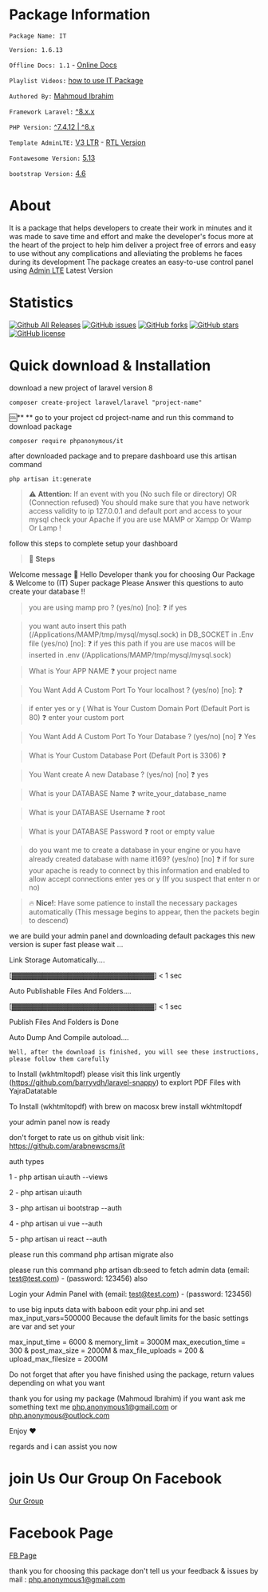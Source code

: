 # Package Information 

`Package Name: IT`

`Version: 1.6.13`

`Offline Docs: 1.1` - [Online Docs](https://it.phpanonymous.com/docs)

`Playlist Videos:` [how to use IT Package](https://www.youtube.com/playlist?list=PLcfD4HARQRF_IgXv2MSFGbSYqdQNFj9Wu)

`Authored By:` [Mahmoud Ibrahim](https://fb.com/anonym0us.dev) 

`Framework Laravel:` [^8.x.x](https://github.com/laravel/laravel)

`PHP Version:` [^7.4.12 | ^8.x](https://github.com/php)

`Template AdminLTE:` [V3 LTR](https://adminlte.io) - [RTL Version](https://github.com/RabeeaAli/AdminLTE-3-RTL)

`Fontawesome Version:` [5.13](https://fontawesome.com/v5.15/icons?m=free)

`bootstrap Version:` [4.6](https://getbootstrap.com/docs/4.6/getting-started/introduction/)

# About

It is a package that helps developers to create their work in minutes and it was made to save time and effort and make the developer's focus more at the heart of the project to help him deliver a project free of errors and easy to use without any complications and alleviating the problems he faces during its development
The package creates an easy-to-use control panel using [Admin LTE](https://adminlte.io) Latest Version

# Statistics 
[![Github All Releases](https://img.shields.io/badge/download-2K-green)]()
[![GitHub issues](https://img.shields.io/github/issues/arabnewscms/it)]()
[![GitHub forks](https://img.shields.io/github/forks/arabnewscms/it)]()
[![GitHub stars](https://img.shields.io/github/stars/arabnewscms/it)]()
[![GitHub license](https://img.shields.io/github/license/arabnewscms/it)]()


# Quick download & Installation

download a new project of laravel version 8

`composer create-project laravel/laravel "project-name"`

 :cool:** ** go to your project cd project-name and run this command to download package 

`composer require phpanonymous/it`

after downloaded package and to prepare dashboard use this artisan command

`php artisan it:generate`

> :warning: **Attention**: If an event with you (No such file or directory) OR (Connection refused) You should make sure that you have network access validity to ip 127.0.0.1 and default port and access to your mysql check your Apache if you are use MAMP or Xampp Or Wamp Or Lamp !

follow this steps to complete setup your dashboard


> :1234: **Steps**  

Welcome message 🍻
 Hello Developer thank you for choosing Our Package  
 & Welcome to (IT) Super package 
 Please Answer this questions to auto create your database !!
 
>  you are using mamp pro ? (yes/no) [no]: :question: if yes


>   you want auto insert this path (/Applications/MAMP/tmp/mysql/mysql.sock) in DB_SOCKET in .Env file  (yes/no) [no]: :question: if yes this path if you are use macos will be inserted in .env (/Applications/MAMP/tmp/mysql/mysql.sock)

> What is Your APP NAME  ❓ your project name 

> You Want Add A Custom Port To Your localhost ? (yes/no) [no]: ❓


> if enter yes or y ( What is Your Custom Domain Port (Default Port is 80) ❓ enter your custom port


> You Want Add A Custom Port To Your Database ? (yes/no) [no] ❓ Yes


> What is Your Custom Database Port (Default Port is 3306) ❓


> You Want create A new Database ? (yes/no) [no] ❓ yes


> What is your DATABASE Name ❓ write_your_database_name


> What is your DATABASE Username ❓ root


> What is your DATABASE Password ❓ root or empty value


> do you want me to create a database in your engine or you have already created database with name it169?  (yes/no) [no] ❓  if for sure your apache is ready to connect by this information and enabled to allow accept connections enter yes or y (If you suspect that enter n or no)


> :fire: **Nice!**: Have some patience to install the necessary packages automatically (This message begins to appear, then the packets begin to descend)

we are build your admin panel and downloading default packages this new version is super fast please wait ...

Link Storage Automatically....

[▓▓▓▓▓▓▓▓▓▓▓▓▓▓▓▓▓▓▓▓▓▓▓▓▓▓▓▓] < 1 sec

Auto Publishable Files And Folders....

[▓▓▓▓▓▓▓▓▓▓▓▓▓▓▓▓▓▓▓▓▓▓▓▓▓▓▓▓] < 1 sec

Publish Files And Folders is Done

Auto Dump And Compile autoload....



`Well, after the download is finished, you will see these instructions, please follow them carefully`


to Install (wkhtmltopdf) please visit this link urgently (https://github.com/barryvdh/laravel-snappy) to explort PDF Files with YajraDatatable

To Install (wkhtmltopdf) with brew on macosx brew install wkhtmltopdf

your admin panel now is ready 

don't forget to rate us on github visit link: https://github.com/arabnewscms/it 

auth types 

1 - php artisan ui:auth --views

2 - php artisan ui:auth

3 - php artisan ui bootstrap --auth

4 - php artisan ui vue --auth

5 - php artisan ui react --auth

please run this command php artisan migrate also

please run this command php artisan db:seed to fetch admin data (email: test@test.com) - (password: 123456) also

Login your Admin Panel with (email: test@test.com) - (password: 123456)

to use big inputs data with baboon edit your php.ini and set max_input_vars=500000 Because the default limits for the basic settings are var and set your

max_input_time = 6000 & memory_limit = 3000M max_execution_time = 300 & post_max_size = 2000M & max_file_uploads = 200 & upload_max_filesize = 2000M 

Do not forget that after you have finished using the package, return values depending on what you want

thank you for using my package (Mahmoud Ibrahim) if you want ask me something text me   php.anonymous1@gmail.com or php.anonymous@outlock.com

Enjoy :heart:

regards and i can assist you now



# join Us Our Group On Facebook
[Our Group](https://www.facebook.com/groups/anonymouses.developers)

# Facebook Page
[FB Page](https://www.facebook.com/anonymousDevelopersPage)



thank you for choosing this package don't tell us your feedback & issues by mail : php.anonymous1@gmail.com

